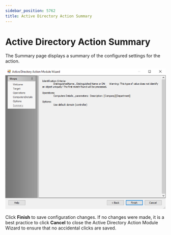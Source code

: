 ```yaml
---
sidebar_position: 5762
title: Active Directory Action Summary
---
```


# Active Directory Action Summary

The Summary page displays a summary of the configured settings for the action.

![Active Directory Action Module Wizard Summary page](../../../../../../../static/images/AccessAnalyzer_12.0/Content/Resources/Images/EnterpriseAuditor/Admin/Action/ActiveDirectory/Summary.png "Active Directory Action Module Wizard Summary page")

Click **Finish** to save configuration changes. If no changes were made, it is a best practice to click **Cancel** to close the Active Directory Action Module Wizard to ensure that no accidental clicks are saved.